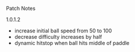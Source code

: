 Patch Notes

1.0.1.2
- increase initial ball speed from 50 to 100
- decrease difficulty increases by half
- dynamic hitstop when ball hits middle of paddle
